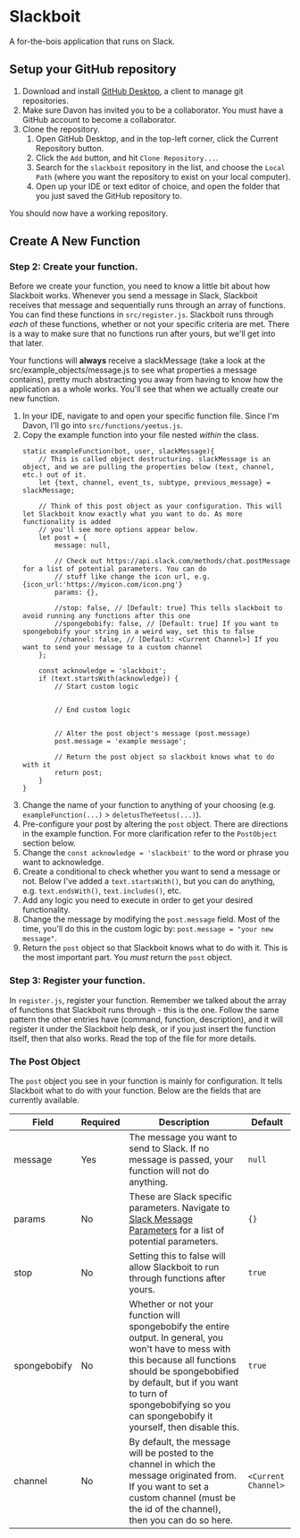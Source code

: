 # Slackboit

A for-the-bois application that runs on Slack.

## Setup your GitHub repository

1. Download and install [GitHub Desktop](https://desktop.github.com/), a client to manage git repositories.
2. Make sure Davon has invited you to be a collaborator. You must have a GitHub account to become a collaborator.
3. Clone the repository.
    1. Open GitHub Desktop, and in the top-left corner, click the Current Repository button.
    2. Click the `Add` button, and hit `Clone Repository...`.
    3. Search for the `slackboit` repository in the list, and choose the `Local Path` (where you want the repository to exist on your local computer).
    4. Open up your IDE or text editor of choice, and open the folder that you just saved the GitHub repository to.

You should now have a working repository.

## Create A New Function
### Step 2: Create your function.

Before we create your function, you need to know a little bit about how Slackboit works. Whenever you send a message in Slack, Slackboit receives that message
and sequentially runs through an array of functions. You can find these functions in `src/register.js`. Slackboit runs through _each_ of these functions, whether or not
your specific criteria are met. There is a way to make sure that no functions run after yours, but we'll get into that later.

Your functions will **always** receive a slackMessage (take a look at the src/example_objects/message.js to see what properties a message contains), pretty much abstracting you away from having to know how the
application as a whole works. You'll see that when we actually create our new function.

1. In your IDE, navigate to and open your specific function file. Since I'm Davon, I'll go into `src/functions/yeetus.js`.
2. Copy the example function into your file nested *within* the class.
    ```
    static exampleFunction(bot, user, slackMessage){
        // This is called object destructuring. slackMessage is an object, and we are pulling the properties below (text, channel, etc.) out of it.
        let {text, channel, event_ts, subtype, previous_message} = slackMessage;
    
        // Think of this post object as your configuration. This will let Slackboit know exactly what you want to do. As more functionality is added
        // you'll see more options appear below.
        let post = {
            message: null,
    
            // Check out https://api.slack.com/methods/chat.postMessage for a list of potential parameters. You can do
            // stuff like change the icon url, e.g. {icon_url:'https://myicon.com/icon.png'}
            params: {},
    
            //stop: false, // [Default: true] This tells slackboit to avoid running any functions after this one
            //spongebobify: false, // [Default: true] If you want to spongebobify your string in a weird way, set this to false
            //channel: false, // [Default: <Current Channel>] If you want to send your message to a custom channel
        };
    
        const acknowledge = 'slackboit';
        if (text.startsWith(acknowledge)) {
            // Start custom logic
    
    
            // End custom logic
    
    
            // Alter the post object's message (post.message)
            post.message = 'example message';
    
            // Return the post object so slackboit knows what to do with it
            return post;
        }
    }
    ```
3. Change the name of your function to anything of your choosing (e.g. `exampleFunction(...)` > `deletusTheYeetus(...)`).
4. Pre-configure your post by altering the `post` object. There are directions in the example function. For more clarification refer to the `PostObject` section below.
5. Change the `const acknowledge = 'slackboit'` to the word or phrase you want to acknowledge.
6. Create a conditional to check whether you want to send a message or not. Below I've added a `text.startsWith()`, but you can do anything, e.g. `text.endsWith()`, `text.includes()`, etc.
7. Add any logic you need to execute in order to get your desired functionality.
8. Change the message by modifying the `post.message` field. Most of the time, you'll do this in the custom logic by: `post.message = "your new message"`.
9. Return the `post` object so that Slackboit knows what to do with it. This is the most important part. You *must* return the `post` object.

### Step 3: Register your function.
In `register.js`, register your function. Remember we talked about the array of functions that Slackboit runs through -
this is the one. Follow the same pattern the other entries have (command, function, description), and it will register
it under the Slackboit help desk, or if you just insert the function itself, then that also works. Read the top of the file for more details.

### The Post Object
The `post` object you see in your function is mainly for configuration. It tells Slackboit what to do with your function. Below are the
fields that are currently available.

| Field         | Required      | Description  | Default |
| ------------- |-------------  | -----        |-------  |
| message          | Yes           | The message you want to send to Slack. If no message is passed, your function will not do anything.| `null`|
| params          | No           | These are Slack specific parameters. Navigate to [Slack Message Parameters](https://api.slack.com/methods/chat.postMessage) for a list of potential parameters.| `{}` |
| stop          | No           | Setting this to false will allow Slackboit to run through functions after yours.| `true`|
| spongebobify          | No           | Whether or not your function will spongebobify the entire output. In general, you won't have to mess with this because all functions should be spongebobified by default, but if you want to turn of spongebobifying so you can spongebobify it yourself, then disable this.| `true`|
| channel          | No           | By default, the message will be posted to the channel in which the message originated from. If you want to set a custom channel (must be the id of the channel), then you can do so here.| `<Current Channel>`|